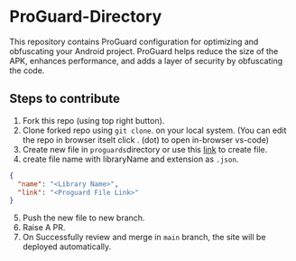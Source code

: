 
# ProGuard-Directory 
This repository contains ProGuard configuration for optimizing and obfuscating your Android project. 
ProGuard helps reduce the size of the APK, enhances performance, and adds a layer of security by obfuscating the code.


## Steps to contribute
1. Fork this repo (using top right button).
2. Clone forked repo using `git clone`. on your local system. (You can edit the repo in browser itselt click . (dot) to open in-browser vs-code)
3. Create new file in `proguards`directory or use this [link](https://github.com/yogeshpaliyal/ProGuard-Directory/new/main/proguards) to create file.
4.  create file name with libraryName and extension as `.json`.
```json
{
  "name": "<Library Name>",
  "link": "<Proguard File Link>"
}
```
5. Push the new file to new branch.
6. Raise A PR.
7. On Successfully review and merge in `main` branch, the site will be deployed automatically.
